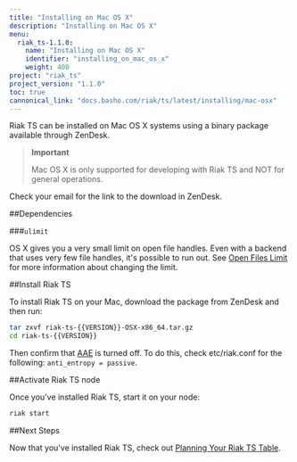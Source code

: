 ```yaml
---
title: "Installing on Mac OS X"
description: "Installing on Mac OS X"
menu:
  riak_ts-1.1.0:
    name: "Installing on Mac OS X"
    identifier: "installing_on_mac_os_x"
    weight: 400
project: "riak_ts"
project_version: "1.1.0"
toc: true
cannonical_link: "docs.basho.com/riak/ts/latest/installing/mac-osx"
---
```


[AAE]: http://docs.basho.com/riak/2.1.3/theory/concepts/aae/
[openfileslimit]: http://docs.basho.com/riak/2.1.3/ops/tuning/open-files-limit/
[planning]: http://docs.basho.com/riakts/1.1.0/using/planning

Riak TS can be installed on Mac OS X systems using a binary
package available through ZenDesk.

>**Important**
>
>Mac OS X is only supported for developing with Riak TS and NOT for general operations.

Check your email for the link to the download in ZenDesk.

##Dependencies

###`ulimit`

OS X gives you a very small limit on open file handles. Even with a
backend that uses very few file handles, it's possible to run out. See
[Open Files Limit][openfileslimit] for more information about changing the limit.


##Install Riak TS

To install Riak TS on your Mac, download the package from ZenDesk and then run:

```bash
tar zxvf riak-ts-{{VERSION}}-OSX-x86_64.tar.gz
cd riak-ts-{{VERSION}}
```

Then confirm that [AAE][AAE] is turned off. To do this, check etc/riak.conf for the following: `anti_entropy = passive`.


##Activate Riak TS node

Once you've installed Riak TS, start it on your node:

```bash
riak start
```


##Next Steps

Now that you've installed Riak TS, check out [Planning Your Riak TS Table][planning].
